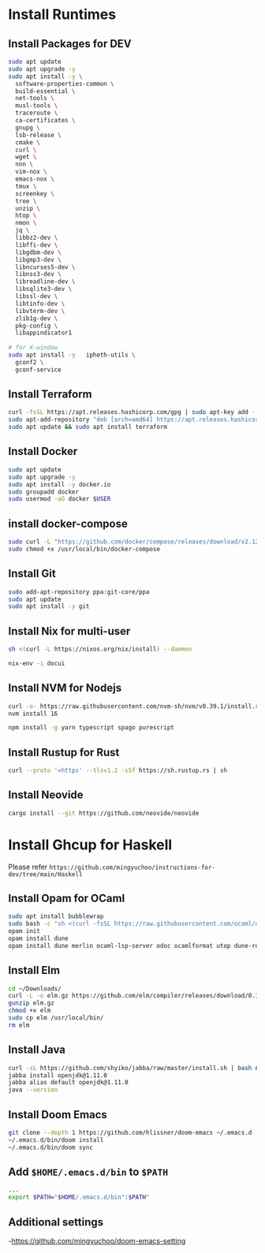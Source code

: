 # Install Runtimes

## Install Packages for DEV

```bash
sudo apt update
sudo apt upgrade -y
sudo apt install -y \
  software-properties-common \
  build-essential \
  net-tools \
  musl-tools \
  traceroute \
  ca-certificates \
  gnupg \
  lsb-release \
  cmake \
  curl \
  wget \
  nnn \
  vim-nox \
  emacs-nox \
  tmux \
  screenkey \
  tree \
  unzip \
  htop \
  nmon \
  jq \
  libbz2-dev \
  libffi-dev \
  libgdbm-dev \
  libgmp3-dev \
  libncurses5-dev \
  libnss3-dev \
  libreadline-dev \
  libsqlite3-dev \
  libssl-dev \
  libtinfo-dev \
  libvterm-dev \
  zlib1g-dev \
  pkg-config \
  libappindicator1
  
# for X-window
sudo apt install -y   ipheth-utils \
  gconf2 \
  gconf-service
```

## Install Terraform

```bash
curl -fsSL https://apt.releases.hashicorp.com/gpg | sudo apt-key add -
sudo apt-add-repository "deb [arch=amd64] https://apt.releases.hashicorp.com $(lsb_release -cs) main"
sudo apt update && sudo apt install terraform
```

## Install Docker

```bash
sudo apt update
sudo apt upgrade -y
sudo apt install -y docker.io
sudo groupadd docker
sudo usermod -aG docker $USER
```

## install docker-compose

```bash
sudo curl -L "https://github.com/docker/compose/releases/download/v2.12.2/docker-compose-$(uname -s)-$(uname -m)" -o /usr/local/bin/docker-compose
sudo chmod +x /usr/local/bin/docker-compose
```

## Install Git

```bash
sudo add-apt-repository ppa:git-core/ppa
sudo apt update
sudo apt install -y git
```

## Install Nix for multi-user

```bash
sh <(curl -L https://nixos.org/nix/install) --daemon

nix-env -i docui
```

## Install NVM for Nodejs

```bash
curl -o- https://raw.githubusercontent.com/nvm-sh/nvm/v0.39.1/install.sh | bash
nvm install 16

npm install -g yarn typescript spago purescript
```

## Install Rustup for Rust

```bash
curl --proto '=https' --tlsv1.2 -sSf https://sh.rustup.rs | sh
```

## Install Neovide

```bash
cargo install --git https://github.com/neovide/neovide
```

# Install Ghcup for Haskell

Please refer `https://github.com/mingyuchoo/instructions-for-dev/tree/main/Haskell`


## Install Opam for OCaml

```bash
sudo apt install bubblewrap
sudo bash -c "sh <(curl -fsSL https://raw.githubusercontent.com/ocaml/opam/master/shell/install.sh)"
opam init
opam install dune
opam install dune merlin ocaml-lsp-server odoc ocamlformat utop dune-release
```

## Install Elm

```bash
cd ~/Downloads/
curl -L -o elm.gz https://github.com/elm/compiler/releases/download/0.19.1/binary-for-linux-64-bit.gz
gunzip elm.gz
chmod +x elm
sudo cp elm /usr/local/bin/
rm elm
```

## Install Java

```bash
curl -sL https://github.com/shyiko/jabba/raw/master/install.sh | bash && . ~/.jabba/jabba.sh
jabba install openjdk@1.11.0
jabba alias default openjdk@1.11.0
java --version
```

## Install Doom Emacs

```bash
git clone --depth 1 https://github.com/hlissner/doom-emacs ~/.emacs.d
~/.emacs.d/bin/doom install
~/.emacs.d/bin/doom sync

```

## Add `$HOME/.emacs.d/bin` to `$PATH`

```bash
...
export $PATH="$HOME/.emacs.d/bin":$PATH"
```

## Additional settings

-<https://github.com/mingyuchoo/doom-emacs-setting>

